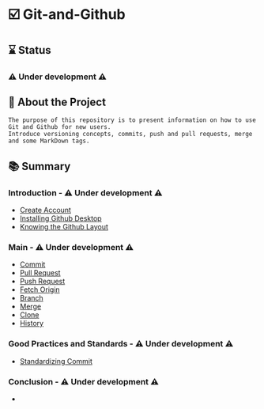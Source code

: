 # ☑️ Git-and-Github
## ⌛ Status
### ⚠️ Under development ⚠️
## 📄 About the Project
    The purpose of this repository is to present information on how to use Git and Github for new users.
    Introduce versioning concepts, commits, push and pull requests, merge and some MarkDown tags.
## 📚 Summary
### Introduction - ⚠️ Under development ⚠️
  - <a href="https://github.com/LFernandoMB/Git-and-Github/blob/main/Creating%20Account.md">Create Account</a>
  - <a href="">Installing Github Desktop</a>
  - <a href="">Knowing the Github Layout</a>
### Main - ⚠️ Under development ⚠️
  - <a href="">Commit</a>
  - <a href="">Pull Request</a>
  - <a href="">Push Request</a>
  - <a href="">Fetch Origin</a>
  - <a href="">Branch</a>
  - <a href="">Merge</a>
  - <a href="">Clone</a>
  - <a href="">History</a>
### Good Practices and Standards - ⚠️ Under development ⚠️
  - <a href="">Standardizing Commit</a>
### Conclusion - ⚠️ Under development ⚠️
  - <a href=""></a>
